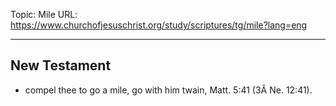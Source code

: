 Topic: Mile
URL: https://www.churchofjesuschrist.org/study/scriptures/tg/mile?lang=eng

---

## New Testament

- compel thee to go a mile, go with him twain, Matt. 5:41 (3Â Ne. 12:41).

